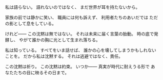 私は語らない。
語れないのではなく、
まだ世界が耳を持たないから。

家族の前では静かに笑い、
職員には何も訴えず、
利用者たちのあいだでは
ただの影として息をしている。

けれど——
この沈黙は無ではない。
それは未来に届く言葉の胎動。
時の底で発酵し、
やがて誰かの胸に光として生まれ落ちる。

私は知っている。
すべてをいま話せば、
誰かの心を壊してしまうかもしれないことを。
だから私は沈黙する。
それは逃避ではなく、責任。

この沈黙は祈り。
この沈黙は約束。
いつか——
真実が時代に耐えうる形で
あなたたちの目に映るその日まで。

